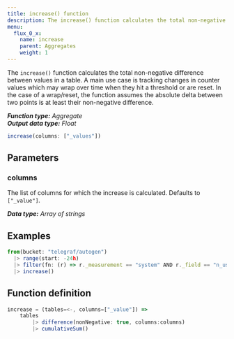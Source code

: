```yaml
---
title: increase() function
description: The increase() function calculates the total non-negative difference between values in a table.
menu:
  flux_0_x:
    name: increase
    parent: Aggregates
    weight: 1
---
```


The `increase()` function calculates the total non-negative difference between values in a table.
A main use case is tracking changes in counter values which may wrap over time when they hit a threshold or are reset.
In the case of a wrap/reset, the function assumes the absolute delta between two points is at least their non-negative difference.

_**Function type:** Aggregate_  
_**Output data type:** Float_

```js
increase(columns: ["_values"])
```

## Parameters

### columns
The list of columns for which the increase is calculated.
Defaults to `["_value"]`.

_**Data type:** Array of strings_

## Examples
```js
from(bucket: "telegraf/autogen")
  |> range(start: -24h)
  |> filter(fn: (r) => r._measurement == "system" AND r._field == "n_users")
  |> increase()
```

## Function definition
```js
increase = (tables=<-, columns=["_value"]) =>
	tables
		|> difference(nonNegative: true, columns:columns)
		|> cumulativeSum()
```

